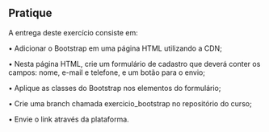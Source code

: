 ## Pratique

A entrega deste exercício consiste em:

• Adicionar o Bootstrap em uma página HTML utilizando a CDN;

• Nesta página HTML, crie um formulário de cadastro que deverá conter os campos: nome, e-mail e telefone, e um botão para o envio;

• Aplique as classes do Bootstrap nos elementos do formulário;

• Crie uma branch chamada exercicio_bootstrap no repositório do curso;

• Envie o link através da plataforma.